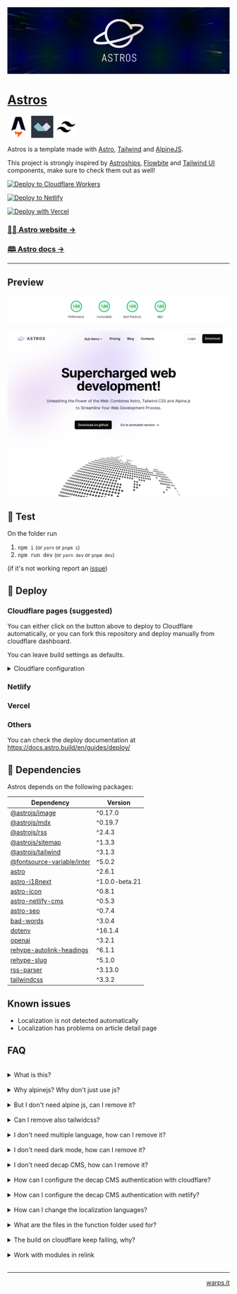 <a href="https://astros.warps.it">
  <img src=".github/images/astros.gif" />
</a>

# [Astros](https://astros.warps.it)

<a href="https://astro.build/">![Astro](.github/images/astro-icon.png)</a>
<a href="https://alpinejs.dev/">![Alpine js](.github/images/alpine-icon.png)</a>
<a href="https://tailwindcss.com/">![Tailwind](.github/images/tailwind-icon.png)</a>

Astros is a template made with [Astro](https://astro.build), [Tailwind](https://tailwindcss.com/) and [AlpineJS](https://alpinejs.dev/).

This project is strongly inspired by [Astroships](https://github.com/surjithctly/astroship), [Flowbite](https://flowbite.com/blocks/) and [Tailwind UI](https://tailwindui.com/components) components, make sure to check them out as well!


[![Deploy to Cloudflare Workers](https://deploy.workers.cloudflare.com/button)](https://deploy.workers.cloudflare.com/?url=https://github.com/warpsio/astros)

[![Deploy to Netlify](https://www.netlify.com/img/deploy/button.svg)](https://app.netlify.com/start/deploy?repository=https://github.com/warpsio/astros)

[![Deploy with Vercel](https://vercel.com/button)](https://vercel.com/new/clone?repository-url=https://github.com/warpsio/astros)


### [🧑‍🚀 Astro website →](https://astro.build/)

### [🕮 Astro docs →](https://docs.astro.build/en/getting-started/)

---

## Preview

![Alt text](.github/images/pagespeed-small.png)

![Astros Preview](.github/images/astros-preview.png)

## 🧪 Test

On the folder run

1. `npm i`  <small>(or `yarn` or `pnpm i`)</small>
2. `npm run dev`  <small>(or `yarn dev` or `pnpm dev`)</small>

(if it's not working report an [issue](https://github.com/warpsio/astros/issues))

## 🚀 Deploy

### Cloudflare pages (suggested)

You can either click on the button above to deploy to Cloudflare automatically, or you can fork this repository and deploy manually from cloudflare dashboard.

You can leave build settings as defaults.

<details>
<summary>Cloudflare configuration</summary>

![Alt text](.github/images/image.png)

</details>

### Netlify

### Vercel

### Others

You can check the deploy documentation at https://docs.astro.build/en/guides/deploy/

## 🧞 Dependencies

Astros depends on the following packages:

| Dependency                                                                             | Version        |
| -------------------------------------------------------------------------------------- | -------------- |
| [@astrojs/image](https://www.npmjs.com/package/@astrojs/image)                         | ^0.17.0        |
| [@astrojs/mdx](https://www.npmjs.com/package/@astrojs/mdx)                             | ^0.19.7        |
| [@astrojs/rss](https://www.npmjs.com/package/@astrojs/rss)                             | ^2.4.3         |
| [@astrojs/sitemap](https://www.npmjs.com/package/@astrojs/sitemap)                     | ^1.3.3         |
| [@astrojs/tailwind](https://www.npmjs.com/package/@astrojs/tailwind)                   | ^3.1.3         |
| [@fontsource-variable/inter](https://www.npmjs.com/package/@fontsource-variable/inter) | ^5.0.2         |
| [astro](https://www.npmjs.com/package/astro)                                           | ^2.6.1         |
| [astro-i18next](https://www.npmjs.com/package/astro-i18next)                           | ^1.0.0-beta.21 |
| [astro-icon](https://www.npmjs.com/package/astro-icon)                                 | ^0.8.1         |
| [astro-netlify-cms](https://www.npmjs.com/package/astro-netlify-cms)                   | ^0.5.3         |
| [astro-seo](https://www.npmjs.com/package/astro-seo)                                   | ^0.7.4         |
| [bad-words](https://www.npmjs.com/package/bad-words)                                   | ^3.0.4         |
| [dotenv](https://www.npmjs.com/package/dotenv)                                         | ^16.1.4        |
| [openai](https://www.npmjs.com/package/openai)                                         | ^3.2.1         |
| [rehype-autolink-headings](https://www.npmjs.com/package/rehype-autolink-headings)     | ^6.1.1         |
| [rehype-slug](https://www.npmjs.com/package/rehype-slug)                               | ^5.1.0         |
| [rss-parser](https://www.npmjs.com/package/rss-parser)                                 | ^3.13.0        |
| [tailwindcss](https://www.npmjs.com/package/tailwindcss)                               | ^3.3.2         |

## Known issues

- Localization is not detected automatically
- Localization has problems on article detail page

## FAQ

<br/>

<details>
  <summary>What is this?</summary>
<br/>
  This is a astro template that uses tailwindcss and alpinejs
</details>
<br/>

<details>
  <summary>Why alpinejs? Why don't just use js?</summary>
<br/>
  Alpine js is less than 17kb and it make javascript very fast to write, there are also various open source ready to use components like https://js.hyperui.dev, https://devdojo.com/pines, https://www.alpinetoolbox.com/examples, https://alpinejs.dev/components#components
</details>
<br/>

<details>
  <summary>But I don't need alpine js, can I remove it?</summary>
<br/>
  Of course, but some components use it and you'll have to edit these, more specifically you ll have to: <br/>
  <ul style="list-style: inside;">
    <li>First remove the package with the command <code>npm unistall @astrojs/alpinejs @types/alpinejs alpinejs</code></li>
    <li>Adjust all components that uses alpine js: <code>faq.astro</code>, <code>themeselector.astro</code>, <code>navbar.astro</code></li>
  </ul>
</details>
<br/>

<details>
  <summary>Can I remove also tailwidcss?</summary>
<br/>
  I mean, you can, but you'll have to basically rewrite all the template, so I don't recommend it
</details>
<br/>

<details>
  <summary>I don't need multiple language, how can I remove it?</summary>
<br/>
  One way is to simply keep one language and remove the selector from the footer but in order to fully remove the localization you have to: <br/>
  <ul style="list-style: inside;">
    <li>Remove the i18next pacakage <code>npm unistall astro-i18next</code></li>
    <li>Remove <code>astro-i18next.config.mjs</code> file</li>
    <li>Remove <code>locales</code> folder from public</li>
    <li>Remove <code>languageselector.astro</code> file and from footer</li>
    <li>Find all reference to <code>i18next</code> and <code>astro-i18next</code> and replace with your text</li>
  </ul>
</details>
<br/>

<details>
  <summary>I don't need dark mode, how can I remove it?</summary>
<br/>
  Dark mode is embedded into tailwindcss, so you can't remove it, but you can remove the switch from the navbar
</details>
<br/>

<details>
  <summary>I don't need decap CMS, how can I remove it?</summary>
<br/>
  In order to remove decap CMS you need to:
  <ul style="list-style: inside;">
    <li>Remove the netlify-cms pacakage <code>npm unistall astro-netlify-cms</code></li>
    <li>Remove NetlifyCMS configuration from <code>astro.config.mjs</code></li>
  </ul>
</details>
<br/>

<details>
  <summary>How can I configure the decap CMS authentication with cloudflare?</summary>
<br/>
  To configure decap CMS with cloudflare follow this guide <a href="https://github.com/i40west/netlify-cms-cloudflare-pages" target="_blank">https://github.com/i40west/netlify-cms-cloudflare-pages</a>
</details>
<br/>

<details>
  <summary>How can I configure the decap CMS authentication with netlify?</summary>
<br/>
  To configure decap CMS with netlify do the followings:
  <ul style="list-style: inside;">
    <li>Change NetlifyCMS config <code>config.backend.name</code> to git-gateway</li>
    <li>Use integrated NetlifyCMS auth <a href="https://decapcms.org/docs/git-gateway-backend/#git-gateway-with-netlify" target="_blank">https://decapcms.org/docs/git-gateway-backend/#git-gateway-with-netlify</a></li>
  </ul>
</details>
<br/>

<details>
  <summary>How can I change the localization languages?</summary>
<br/>
  In order to change the languages you have to change the languages in the file <code>astro-i18next.config.mjs</code> and in the netlifyCMS configuration on the file <code>astro.config.mjs</code> <br/>
  Then change the locales files folders in <code>public/locales</code>
</details>
<br/>

<details>
  <summary>What are the files in the function folder used for?</summary>
<br/>
  These are cloudflare function that are used for the authentication to the decap CMS
</details>
<br/>

<details>
  <summary>The build on cloudflare keep failing, why?</summary>
<br/>
  One of the problem could be that the Build system version is setted to version 1, make sure that version 2 is selected
</details>
<br/>

<details>
  <summary>Work with modules in relink</summary>
<br/>
  This is helpful if you want to apply some changes to various modules while you are working on the website.
To do so you have to go into each module and run

```
npm link
```
</details>
<br/>

---

<p align="right"><a href="https://warps.it/" target="_blank">warps.it</p>
